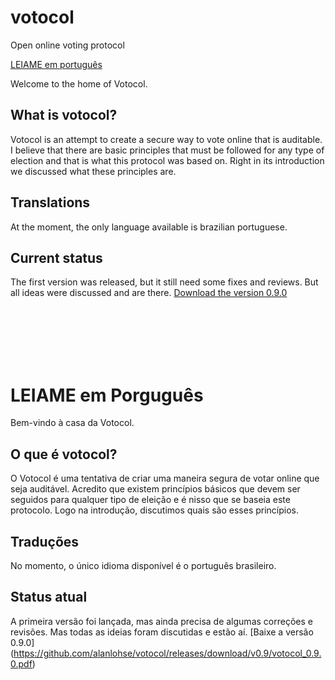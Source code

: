 # votocol
Open online voting protocol

[LEIAME em português](#o-que-é-votocol)

Welcome to the home of Votocol.

## What is votocol?
Votocol is an attempt to create a secure way to vote online that is auditable. I believe that there are basic principles that must be followed for any type of election and that is what this protocol was based on. Right in its introduction we discussed what these principles are.

## Translations
At the moment, the only language available is brazilian portuguese.

## Current status
The first version was released, but it still need some fixes and reviews. But all ideas were discussed and are there.
[Download the version 0.9.0](https://github.com/alanlohse/votocol/releases/download/v0.9/votocol_0.9.0.pdf)

<br>
<br>
<br>
<br>
<br>


# LEIAME em Porguguês

Bem-vindo à casa da Votocol.

## O que é votocol?
O Votocol é uma tentativa de criar uma maneira segura de votar online que seja auditável. Acredito que existem princípios básicos que devem ser seguidos para qualquer tipo de eleição e é nisso que se baseia este protocolo. Logo na introdução, discutimos quais são esses princípios.

## Traduções
No momento, o único idioma disponível é o português brasileiro.

## Status atual
A primeira versão foi lançada, mas ainda precisa de algumas correções e revisões. Mas todas as ideias foram discutidas e estão aí.
[Baixe a versão 0.9.0] (https://github.com/alanlohse/votocol/releases/download/v0.9/votocol_0.9.0.pdf)

